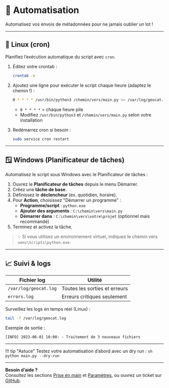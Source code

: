# 🤖 Automatisation

Automatisez vos envois de métadonnées pour ne jamais oublier un lot !

---

## 🐧 Linux (cron)

Planifiez l’exécution automatique du script avec `cron`.

1. Éditez votre crontab :
    ```sh
    crontab -e
    ```
2. Ajoutez une ligne pour exécuter le script chaque heure (adaptez le chemin !) :
    ```sh
    0 * * * * /usr/bin/python3 /chemin/vers/main.py >> /var/log/geocat.log 2>&1
    ```
    - `0 * * * *` = chaque heure pile
    - Modifiez `/usr/bin/python3` et `/chemin/vers/main.py` selon votre installation

3. Redémarrez cron si besoin :
    ```sh
    sudo service cron restart
    ```

---

## 🪟 Windows (Planificateur de tâches)

Automatisez le script sous Windows avec le Planificateur de tâches :

1. Ouvrez le **Planificateur de tâches** depuis le menu Démarrer.
2. Créez une **tâche de base**.
3. Définissez le **déclencheur** (ex. quotidien, horaire).
4. Pour **Action**, choisissez "Démarrer un programme" :
    - **Programme/script** : `python.exe`
    - **Ajouter des arguments** : `C:\chemin\vers\main.py`
    - **Démarrer dans** : `C:\chemin\vers\votre\projet` (optionnel mais recommandé)
5. Terminez et activez la tâche.

> 💡 Si vous utilisez un environnement virtuel, indiquez le chemin vers `venv\Scripts\python.exe`.

---

## 📈 Suivi & logs

| Fichier log               | Utilité                      |
|---------------------------|------------------------------|
| `/var/log/geocat.log`     | Toutes les sorties et erreurs|
| `errors.log`              | Erreurs critiques seulement  |

Surveillez les logs en temps réel (Linux) :
```sh
tail -f /var/log/geocat.log
```

Exemple de sortie :
```
[INFO] 2023-06-01 10:00: - Traitement de 3 nouveaux fichiers
```

---

!!! tip "Astuce"
    Testez votre automatisation d’abord avec un dry run :
    ```sh
    python main.py --dry-run
    ```

---

**Besoin d’aide ?**  
Consultez les sections [Prise en main](getting-started.md) et [Paramètres](parameters.md), ou ouvrez un ticket sur [GitHub](https://github.com/geoadmin/service-geocat-harvesting/issues).